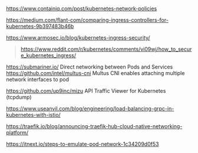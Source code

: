 https://www.containiq.com/post/kubernetes-network-policies

https://medium.com/flant-com/comparing-ingress-controllers-for-kubernetes-9b397483b46b

https://www.armosec.io/blog/kubernetes-ingress-security/
> https://www.reddit.com/r/kubernetes/comments/vi09wj/how_to_secure_kubernetes_ingress/

https://submariner.io/ Direct networking between Pods and Services
https://github.com/intel/multus-cni Multus CNI enables attaching multiple network interfaces to pod

https://github.com/up9inc/mizu API Traffic Viewer for Kubernetes (tcpdump)

https://www.useanvil.com/blog/engineering/load-balancing-grpc-in-kubernetes-with-istio/

https://traefik.io/blog/announcing-traefik-hub-cloud-native-networking-platform/

https://itnext.io/steps-to-emulate-pod-network-1c34209d0f53